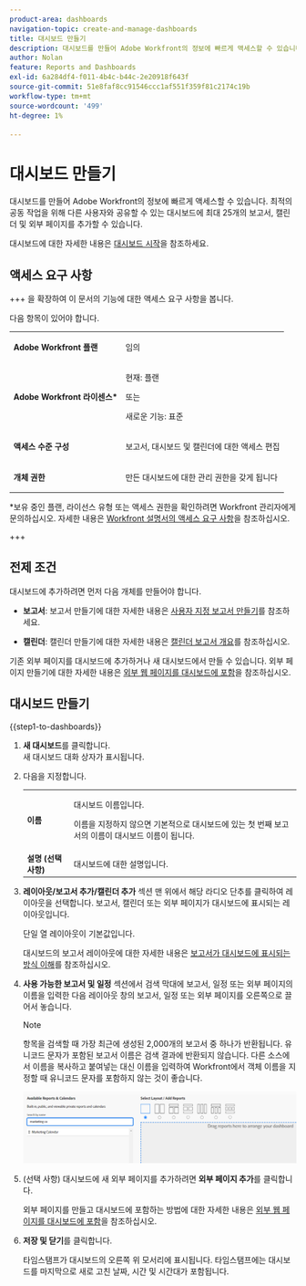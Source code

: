 ```yaml
---
product-area: dashboards
navigation-topic: create-and-manage-dashboards
title: 대시보드 만들기
description: 대시보드를 만들어 Adobe Workfront의 정보에 빠르게 액세스할 수 있습니다. 최적의 공동 작업을 위해 다른 사용자와 공유할 수 있는 보고서, 캘린더 및 외부 페이지를 대시보드에 추가할 수 있습니다.
author: Nolan
feature: Reports and Dashboards
exl-id: 6a284df4-f011-4b4c-b44c-2e20918f643f
source-git-commit: 51e8faf8cc91546ccc1af551f359f81c2174c19b
workflow-type: tm+mt
source-wordcount: '499'
ht-degree: 1%

---
```


# 대시보드 만들기

<!--Audited: 01/2024-->

대시보드를 만들어 Adobe Workfront의 정보에 빠르게 액세스할 수 있습니다. 최적의 공동 작업을 위해 다른 사용자와 공유할 수 있는 대시보드에 최대 25개의 보고서, 캘린더 및 외부 페이지를 추가할 수 있습니다.

대시보드에 대한 자세한 내용은 [대시보드 시작](../../../reports-and-dashboards/dashboards/understanding-dashboards/get-started-dashboards.md)을 참조하세요.

## 액세스 요구 사항

+++ 을 확장하여 이 문서의 기능에 대한 액세스 요구 사항을 봅니다.

다음 항목이 있어야 합니다.

<table style="table-layout:auto">
 <col> 
 </col> 
 <col> 
 </col> 
 <tbody> 
  <tr> 
   <td> <p><strong>Adobe Workfront 플랜</strong></p> </td> 
   <td>임의</td> 
  </tr> 
  <tr> 
   <td> <p><strong>Adobe Workfront 라이센스*</strong></p> </td> 
   <td> <p>현재: 플랜 </p>
   또는
   <p>새로운 기능: 표준 </p> </td> 
  </tr> 
  <tr> 
   <td><strong>액세스 수준 구성</strong> </td> 
   <td> <p>보고서, 대시보드 및 캘린더에 대한 액세스 편집</p> </td> 
  </tr> 
  <tr> 
   <td> <p><strong>개체 권한</strong> </p> </td> 
   <td> <p>만든 대시보드에 대한 관리 권한을 갖게 됩니다</p> </td> 
  </tr> 
 </tbody> 
</table>

*보유 중인 플랜, 라이선스 유형 또는 액세스 권한을 확인하려면 Workfront 관리자에게 문의하십시오. 자세한 내용은 [Workfront 설명서의 액세스 요구 사항](/help/quicksilver/administration-and-setup/add-users/access-levels-and-object-permissions/access-level-requirements-in-documentation.md)을 참조하십시오.

+++

## 전제 조건

대시보드에 추가하려면 먼저 다음 개체를 만들어야 합니다.

* **보고서**: 보고서 만들기에 대한 자세한 내용은 [사용자 지정 보고서 만들기](../../../reports-and-dashboards/reports/creating-and-managing-reports/create-custom-report.md)를 참조하세요.

* **캘린더**: 캘린더 만들기에 대한 자세한 내용은 [캘린더 보고서 개요](../../../reports-and-dashboards/reports/calendars/calendar-reports-overview.md)를 참조하십시오.

기존 외부 페이지를 대시보드에 추가하거나 새 대시보드에서 만들 수 있습니다. 외부 페이지 만들기에 대한 자세한 내용은 [외부 웹 페이지를 대시보드에 포함](../../../reports-and-dashboards/dashboards/creating-and-managing-dashboards/embed-external-web-page-dashboard.md)을 참조하십시오.

## 대시보드 만들기

{{step1-to-dashboards}}

1. **새 대시보드**&#x200B;를 클릭합니다.\
   새 대시보드 대화 상자가 표시됩니다.

1. 다음을 지정합니다.

   <table style="table-layout:auto">
    <col>
    <col>
    <tbody>
     <tr>
      <td role="rowheader"><strong>이름</strong></td>
      <td><p>대시보드 이름입니다.</p><p>이름을 지정하지 않으면 기본적으로 대시보드에 있는 첫 번째 보고서의 이름이 대시보드 이름이 됩니다.</p></td>
     </tr>
     <tr>
      <td role="rowheader"><strong>설명 (선택 사항)</strong></td>
      <td>대시보드에 대한 설명입니다.</td>
     </tr>
    </tbody>
   </table>

1. **레이아웃/보고서 추가/캘린더 추가** 섹션 맨 위에서 해당 라디오 단추를 클릭하여 레이아웃을 선택합니다. 보고서, 캘린더 또는 외부 페이지가 대시보드에 표시되는 레이아웃입니다.

   단일 열 레이아웃이 기본값입니다.

   대시보드의 보고서 레이아웃에 대한 자세한 내용은 [보고서가 대시보드에 표시되는 방식 이해](../../../reports-and-dashboards/dashboards/understanding-dashboards/understand-how-reports-display-dashboard.md)를 참조하십시오.

   <!--
   Consider adding the information from this article above here, at some point, instead of linking to it.)
   -->

1. **사용 가능한 보고서 및 일정** 섹션에서 검색 막대에 보고서, 일정 또는 외부 페이지의 이름을 입력한 다음 레이아웃 창의 보고서, 일정 또는 외부 페이지를 오른쪽으로 끌어서 놓습니다.

   >[!NOTE]
   >
   >항목을 검색할 때 가장 최근에 생성된 2,000개의 보고서 중 하나가 반환됩니다. 유니코드 문자가 포함된 보고서 이름은 검색 결과에 반환되지 않습니다. 다른 소스에서 이름을 복사하고 붙여넣는 대신 이름을 입력하여 Workfront에서 객체 이름을 지정할 때 유니코드 문자를 포함하지 않는 것이 좋습니다.

   ![보고서 검색](assets/unshimmed-dashboard-ui.png)

1. (선택 사항) 대시보드에 새 외부 페이지를 추가하려면 **외부 페이지 추가**&#x200B;를 클릭합니다.

   외부 페이지를 만들고 대시보드에 포함하는 방법에 대한 자세한 내용은 [외부 웹 페이지를 대시보드에 포함](../../../reports-and-dashboards/dashboards/creating-and-managing-dashboards/embed-external-web-page-dashboard.md)을 참조하십시오.

1. **저장 및 닫기**&#x200B;를 클릭합니다.

   타임스탬프가 대시보드의 오른쪽 위 모서리에 표시됩니다. 타임스탬프에는 대시보드를 마지막으로 새로 고친 날짜, 시간 및 시간대가 포함됩니다.
